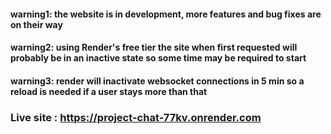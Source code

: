 #### warning1: the website is in development, more features and bug fixes are on their way
#### warning2: using Render's free tier the site when first requested will probably be in an inactive state so some time may be required to start
#### warning3: render will inactivate websocket connections in 5 min so a reload is needed if a user stays more than that

### Live site : https://project-chat-77kv.onrender.com